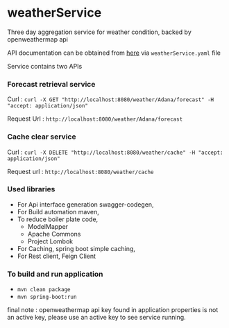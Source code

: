 # weatherService
Three day aggregation service for weather condition, backed by openweathermap api

API documentation can be obtained from [here](https://github.com/muratguvenc/weatherService/tree/master/src/main/resources/swagger) via `weatherService.yaml` file

Service contains two APIs

### Forecast retrieval service

Curl : 
``` curl -X GET "http://localhost:8080/weather/Adana/forecast" -H "accept: application/json" ```

Request Url :
``` http://localhost:8080/weather/Adana/forecast ```

### Cache clear service

Curl : 
``` curl -X DELETE "http://localhost:8080/weather/cache" -H "accept: application/json" ```

Request url : 
``` http://localhost:8080/weather/cache ```

### Used libraries
- For Api interface generation swagger-codegen,
- For Build automation maven,
- To reduce boiler plate code, 
   - ModelMapper
   - Apache Commons
   - Project Lombok
- For Caching, spring boot simple caching,
- For Rest client, Feign Client

### To build and run application

- ``` mvn clean package ``` 
- ``` mvn spring-boot:run ```

final note : openweathermap api key found in application properties is not an active key, 
please use an active key to see service running.
